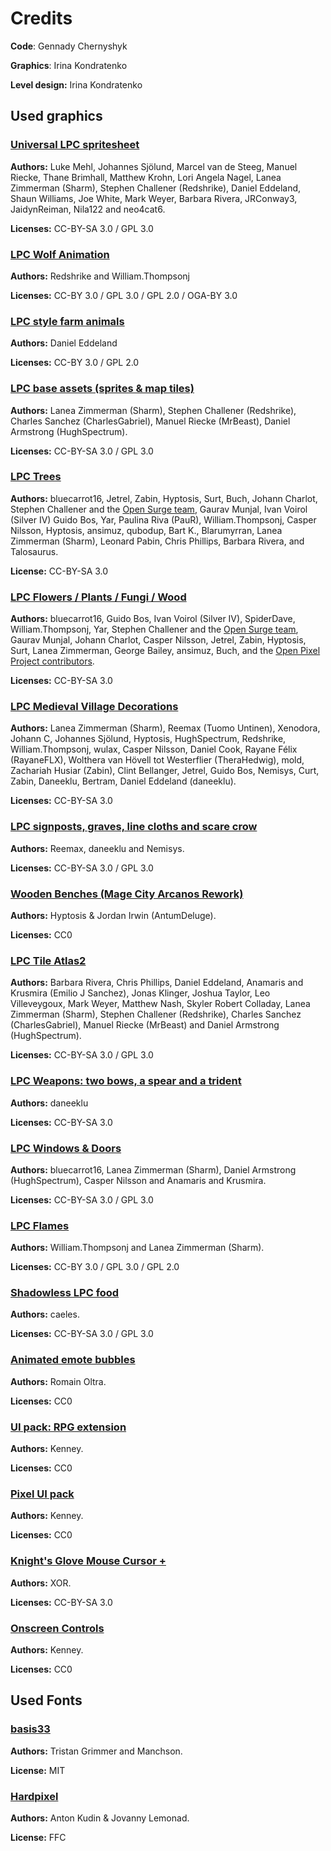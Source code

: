 # Credits

**Code**: Gennady Chernyshyk

**Graphics**: Irina Kondratenko

**Level design:** Irina Kondratenko

## Used graphics

### [Universal LPC spritesheet](https://github.com/jrconway3/Universal-LPC-spritesheet)

**Authors:** Luke Mehl, Johannes Sjölund, Marcel van de Steeg, Manuel Riecke, Thane Brimhall, Matthew Krohn, Lori Angela Nagel, Lanea Zimmerman (Sharm), Stephen Challener (Redshrike), 
Daniel Eddeland, Shaun Williams, Joe White, Mark Weyer, Barbara Rivera, JRConway3, JaidynReiman, Nila122 and neo4cat6.

**Licenses:** CC-BY-SA 3.0 / GPL 3.0

### [LPC Wolf Animation](https://opengameart.org/content/lpc-wolf-animation)

**Authors:** Redshrike and William.Thompsonj

**Licenses:** CC-BY 3.0 / GPL 3.0 / GPL 2.0 / OGA-BY 3.0

### [LPC style farm animals](https://opengameart.org/content/lpc-style-farm-animals)

**Authors:** Daniel Eddeland

**Licenses:** CC-BY 3.0 / GPL 2.0

### [LPC base assets (sprites & map tiles)](https://opengameart.org/content/liberated-pixel-cup-lpc-base-assets-sprites-map-tiles)

**Authors:** Lanea Zimmerman (Sharm), Stephen Challener (Redshrike), Charles Sanchez (CharlesGabriel), Manuel Riecke (MrBeast), Daniel Armstrong (HughSpectrum).

**Licenses:** CC-BY-SA 3.0 / GPL 3.0

### [LPC Trees](https://opengameart.org/content/lpc-trees)

**Authors:** bluecarrot16, Jetrel, Zabin, Hyptosis, Surt, Buch, Johann Charlot, Stephen Challener and the [Open Surge team](http://opensnc.sourceforge.net), Gaurav Munjal, Ivan Voirol (Silver IV) Guido Bos, Yar, Paulina Riva (PauR), William.Thompsonj, Casper Nilsson, Hyptosis, ansimuz, qubodup, Bart K., Blarumyrran, Lanea Zimmerman (Sharm), Leonard Pabin, Chris Phillips, Barbara Rivera, and Talosaurus.

**License:** CC-BY-SA 3.0

### [LPC Flowers / Plants / Fungi / Wood](https://opengameart.org/content/lpc-flowers-plants-fungi-wood)

**Authors:** bluecarrot16, Guido Bos, Ivan Voirol (Silver IV), SpiderDave, William.Thompsonj, Yar, Stephen Challener and the [Open Surge team](http://opensnc.sourceforge.net), Gaurav Munjal, Johann Charlot, Casper Nilsson, Jetrel, Zabin, Hyptosis, Surt, Lanea Zimmerman, George Bailey, ansimuz, Buch, and the [Open Pixel Project contributors](OpenPixelProject.com).

**Licenses:** CC-BY-SA 3.0

### [LPC Medieval Village Decorations](https://opengameart.org/content/lpc-medieval-village-decorations)

**Authors:** Lanea Zimmerman (Sharm), Reemax (Tuomo Untinen), Xenodora, Johann C, Johannes Sjölund, Hyptosis, HughSpectrum, Redshrike, William.Thompsonj, wulax, Casper Nilsson, Daniel Cook, Rayane Félix (RayaneFLX), Wolthera van Hövell tot Westerflier (TheraHedwig), mold, Zachariah Husiar (Zabin), Clint Bellanger, Jetrel, Guido Bos, Nemisys, Curt, Zabin, Daneeklu, Bertram, Daniel Eddeland (daneeklu).

**Licenses:** CC-BY-SA 3.0

### [LPC signposts, graves, line cloths and scare crow](https://opengameart.org/content/lpc-signposts-graves-line-cloths-and-scare-crow)

**Authors:** Reemax, daneeklu and Nemisys.

**Licenses:** CC-BY-SA 3.0 / GPL 3.0

### [Wooden Benches (Mage City Arcanos Rework)](https://opengameart.org/content/wooden-benches-mage-city-arcanos-rework)

**Authors:** Hyptosis & Jordan Irwin (AntumDeluge).

**Licenses:** CC0

### [LPC Tile Atlas2](https://opengameart.org/content/lpc-tile-atlas2)

**Authors:** Barbara Rivera, Chris Phillips, Daniel Eddeland, Anamaris and Krusmira (Emilio J Sanchez), Jonas Klinger, Joshua Taylor, Leo Villeveygoux, Mark Weyer, Matthew Nash, Skyler Robert Colladay, Lanea Zimmerman (Sharm), Stephen Challener (Redshrike), Charles Sanchez (CharlesGabriel), Manuel Riecke (MrBeast) and Daniel Armstrong (HughSpectrum).

**Licenses:** CC-BY-SA 3.0 / GPL 3.0

### [LPC Weapons: two bows, a spear and a trident](https://opengameart.org/content/lpc-weapons-two-bows-a-spear-and-a-trident)

**Authors:** daneeklu

**Licenses:** CC-BY-SA 3.0

### [LPC Windows & Doors](https://opengameart.org/content/lpc-windows-doors)

**Authors:** bluecarrot16, Lanea Zimmerman (Sharm), Daniel Armstrong (HughSpectrum), Casper Nilsson and Anamaris and Krusmira.

**Licenses:** CC-BY-SA 3.0 / GPL 3.0

### [LPC Flames](https://opengameart.org/content/lpc-flames)

**Authors:** William.Thompsonj and Lanea Zimmerman (Sharm).

**Licenses:** CC-BY 3.0 / GPL 3.0 / GPL 2.0

### [Shadowless LPC food](https://opengameart.org/content/shadowless-lpc-food)

**Authors:** caeles.

**Licenses:** CC-BY-SA 3.0  / GPL 3.0

### [Animated emote bubbles](https://opengameart.org/content/animated-emote-bubbles)

**Authors:**  Romain Oltra.

**Licenses:** CC0

### [UI pack: RPG extension](https://opengameart.org/content/ui-pack-rpg-extension)

**Authors:** Kenney.

**Licenses:** CC0

### [Pixel UI pack](https://www.kenney.nl/assets/pixel-ui-pack)

**Authors:** Kenney.

**Licenses:** CC0

### [Knight's Glove Mouse Cursor +](https://opengameart.org/content/knights-glove-mouse-cursor-0)

**Authors:** XOR.

**Licenses:** CC-BY-SA 3.0

### [Onscreen Controls](https://www.kenney.nl/assets/onscreen-controls)

**Authors:** Kenney.

**Licenses:** CC0

## Used Fonts

### [basis33](https://github.com/Manchson/basis33)

**Authors:** Tristan Grimmer and Manchson.

**License:** MIT

### [Hardpixel](https://www.1001fonts.com/hardpixel-font.html)

**Authors:** Anton Kudin & Jovanny Lemonad.

**License:** FFC

